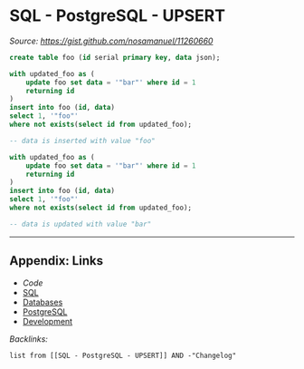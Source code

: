# SQL - PostgreSQL - UPSERT

*Source: https://gist.github.com/nosamanuel/11260660*

````SQL
create table foo (id serial primary key, data json);

with updated_foo as (
    update foo set data = '"bar"' where id = 1
    returning id
)
insert into foo (id, data)
select 1, '"foo"'
where not exists(select id from updated_foo);

-- data is inserted with value "foo"

with updated_foo as (
    update foo set data = '"bar"' where id = 1
    returning id
)
insert into foo (id, data)
select 1, '"foo"'
where not exists(select id from updated_foo);

-- data is updated with value "bar"
````

---

## Appendix: Links

* *Code*
* [SQL](SQL.md)
* [Databases](../../MOCs/Databases.md)
* [PostgreSQL](../../../3-Resources/Tools/Developer%20Tools/Data%20Stack/Databases/PostgreSQL.md)
* [Development](../../MOCs/Development.md)

*Backlinks:*

````dataview
list from [[SQL - PostgreSQL - UPSERT]] AND -"Changelog"
````
